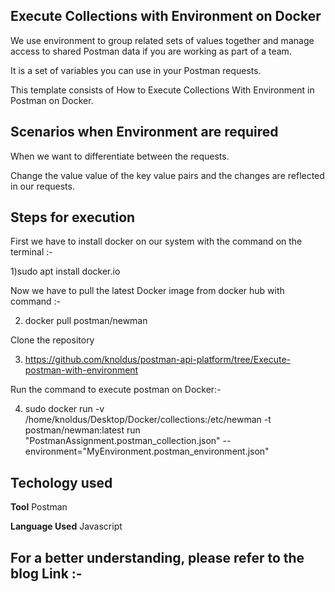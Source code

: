 ## Execute Collections with Environment on Docker

We use environment to group related sets of values together and manage access to shared Postman data if you are working as part of a team.

It is a set of variables you can use in your Postman requests. 

This template consists of How to Execute Collections With Environment in Postman on Docker. 



## Scenarios when Environment are required 

When we want to differentiate between the requests.

Change the value value of the key value pairs and the changes are reflected in our requests.

 
## Steps for execution

First we have to install docker on our system with the command on the terminal :-

1)sudo apt install docker.io

Now we have to pull the latest Docker image from docker hub with command :- 

2) docker pull postman/newman
  
Clone the repository

3) https://github.com/knoldus/postman-api-platform/tree/Execute-postman-with-environment

Run the command to execute postman on Docker:-

4) sudo docker run -v /home/knoldus/Desktop/Docker/collections:/etc/newman -t postman/newman:latest run     "PostmanAssignment.postman_collection.json" --environment="MyEnvironment.postman_environment.json"

## Techology used 

**Tool**   Postman

**Language Used** Javascript 


## For a better understanding, please refer to the blog Link :- 
